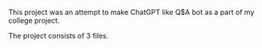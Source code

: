 This project was an attempt to make ChatGPT like Q$A bot as a part of my college project.

The project consists of 3 files.
